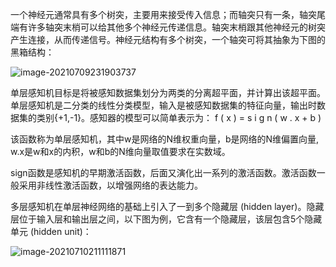一个神经元通常具有多个树突，主要用来接受传入信息；而轴突只有一条，轴突尾端有许多轴突末梢可以给其他多个神经元传递信息。轴突末梢跟其他神经元的树突产生连接，从而传递信号。神经元结构有多个树突，一个轴突可将其抽象为下图的黑箱结构：

![image-20210709231903737](C:\Users\handle\AppData\Roaming\Typora\typora-user-images\image-20210709231903737.png)



单层感知机目标是将被感知数据集划分为两类的分离超平面，并计算出该超平面。单层感知机是二分类的线性分类模型，输入是被感知数据集的特征向量，输出时数据集的类别{+1,-1}。感知器的模型可以简单表示为：               f ( x ) = s i g n ( w . x + b ) 

该函数称为单层感知机，其中w是网络的N维权重向量，b是网络的N维偏置向量, w.x是w和x的内积，w和b的N维向量取值要求在实数域。

sign函数是感知机的早期激活函数，后面又演化出一系列的激活函数。激活函数一般采用非线性激活函数，以增强网络的表达能力。



多层感知机在单层神经网络的基础上引入了一到多个隐藏层 (hidden layer)。隐藏层位于输入层和输出层之间，以下图为例，它含有一个隐藏层，该层包含5个隐藏单元 (hidden unit)：

![image-20210710211111871](C:\Users\handle\AppData\Roaming\Typora\typora-user-images\image-20210710211111871.png)

